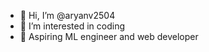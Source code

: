 - 👋 Hi, I’m @aryanv2504
- 👀 I’m interested in coding
- 🌱 Aspiring ML engineer and web developer


<!---
aryanv2504/aryanv2504 is a ✨ special ✨ repository because its `README.md` (this file) appears on your GitHub profile.
You can click the Preview link to take a look at your changes.
--->

